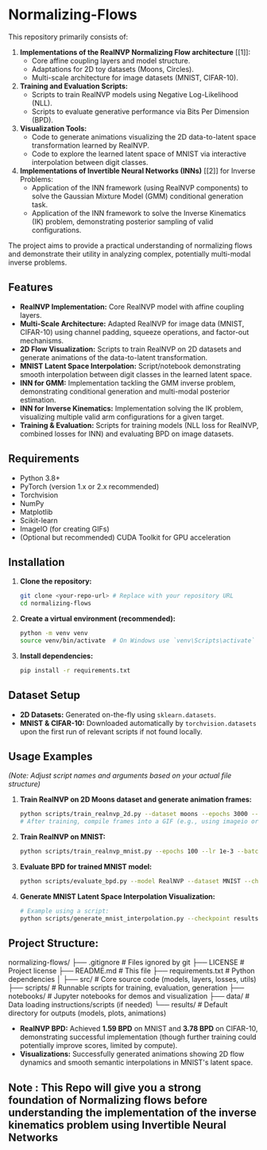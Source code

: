 # Normalizing-Flows
This repository primarily consists of:

1.  **Implementations of the RealNVP Normalizing Flow architecture** \[[1]\]:
    *   Core affine coupling layers and model structure.
    *   Adaptations for 2D toy datasets (Moons, Circles).
    *   Multi-scale architecture for image datasets (MNIST, CIFAR-10).
2.  **Training and Evaluation Scripts:**
    *   Scripts to train RealNVP models using Negative Log-Likelihood (NLL).
    *   Scripts to evaluate generative performance via Bits Per Dimension (BPD).
3.  **Visualization Tools:**
    *   Code to generate animations visualizing the 2D data-to-latent space transformation learned by RealNVP.
    *   Code to explore the learned latent space of MNIST via interactive interpolation between digit classes.
4.  **Implementations of Invertible Neural Networks (INNs)** \[[2]\] for Inverse Problems:
    *   Application of the INN framework (using RealNVP components) to solve the Gaussian Mixture Model (GMM) conditional generation task.
    *   Application of the INN framework to solve the Inverse Kinematics (IK) problem, demonstrating posterior sampling of valid configurations.

The project aims to provide a practical understanding of normalizing flows and demonstrate their utility in analyzing complex, potentially multi-modal inverse problems.
## Features

*   **RealNVP Implementation:** Core RealNVP model with affine coupling layers.
*   **Multi-Scale Architecture:** Adapted RealNVP for image data (MNIST, CIFAR-10) using channel padding, squeeze operations, and factor-out mechanisms.
*   **2D Flow Visualization:** Scripts to train RealNVP on 2D datasets and generate animations of the data-to-latent transformation.
*   **MNIST Latent Space Interpolation:** Script/notebook demonstrating smooth interpolation between digit classes in the learned latent space.
*   **INN for GMM:** Implementation tackling the GMM inverse problem, demonstrating conditional generation and multi-modal posterior estimation.
*   **INN for Inverse Kinematics:** Implementation solving the IK problem, visualizing multiple valid arm configurations for a given target.
*   **Training & Evaluation:** Scripts for training models (NLL loss for RealNVP, combined losses for INN) and evaluating BPD on image datasets.

## Requirements

*   Python 3.8+
*   PyTorch (version 1.x or 2.x recommended)
*   Torchvision
*   NumPy
*   Matplotlib
*   Scikit-learn
*   ImageIO (for creating GIFs)
*   (Optional but recommended) CUDA Toolkit for GPU acceleration
## Installation

1.  **Clone the repository:**
    ```bash
    git clone <your-repo-url> # Replace with your repository URL
    cd normalizing-flows
    ```

2.  **Create a virtual environment (recommended):**
    ```bash
    python -m venv venv
    source venv/bin/activate  # On Windows use `venv\Scripts\activate`
    ```

3.  **Install dependencies:**
    ```bash
    pip install -r requirements.txt
    ```

## Dataset Setup

*   **2D Datasets:** Generated on-the-fly using `sklearn.datasets`.
*   **MNIST & CIFAR-10:** Downloaded automatically by `torchvision.datasets` upon the first run of relevant scripts if not found locally.

## Usage Examples

*(Note: Adjust script names and arguments based on your actual file structure)*

1.  **Train RealNVP on 2D Moons dataset and generate animation frames:**
    ```bash
    python scripts/train_realnvp_2d.py --dataset moons --epochs 3000 --save_interval 10 --output_dir results/animations/moons
    # After training, compile frames into a GIF (e.g., using imageio or external tool)
    ```

2.  **Train RealNVP on MNIST:**
    ```bash
    python scripts/train_realnvp_mnist.py --epochs 100 --lr 1e-3 --batch_size 128 --save_path results/models/realnvp_mnist.pth
    ```

3.  **Evaluate BPD for trained MNIST model:**
    ```bash
    python scripts/evaluate_bpd.py --model RealNVP --dataset MNIST --checkpoint results/models/realnvp_mnist.pth
    ```

4.  **Generate MNIST Latent Space Interpolation Visualization:**
    ```bash
    # Example using a script:
    python scripts/generate_mnist_interpolation.py --checkpoint results/models/realnvp_mnist.pth --idx1 1 --idx2 7 --steps 10 --output results/animations/mnist_interp_1_7.gif
    ```
## Project Structure:
normalizing-flows/
├── .gitignore # Files ignored by git
├── LICENSE # Project license
├── README.md # This file
├── requirements.txt # Python dependencies
│
├── src/ # Core source code (models, layers, losses, utils)
├── scripts/ # Runnable scripts for training, evaluation, generation
├── notebooks/ # Jupyter notebooks for demos and visualization
├── data/ # Data loading instructions/scripts (if needed)
└── results/ # Default directory for outputs (models, plots, animations)

*   **RealNVP BPD:** Achieved **1.59 BPD** on MNIST and **3.78 BPD** on CIFAR-10, demonstrating successful implementation (though further training could potentially improve scores, limited by compute).
*   **Visualizations:** Successfully generated animations showing 2D flow dynamics and smooth semantic interpolations in MNIST's latent space.

## Note : This Repo will give you a strong foundation of Normalizing flows before understanding the implementation of the inverse kinematics problem using Invertible Neural Networks
